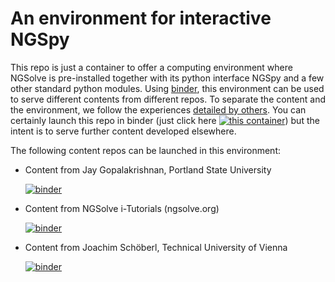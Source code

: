 # An environment for interactive NGSpy


This repo is just a container to offer a computing environment where
NGSolve is pre-installed together with its python interface NGSpy and a few 
other standard python modules. Using
[binder](https://github.com/alan-turing-institute/the-turing-way/blob/master/workshops/boost-research-reproducibility-binder/workshop-presentations/zero-to-binder-python.md), this environment can be used to serve different contents from
different repos.  To separate the content and the environment, we
follow the experiences [detailed by
others](https://discourse.jupyter.org/t/tip-speed-up-binder-launches-by-pulling-github-content-in-a-binder-link-with-nbgitpuller/922).  You can certainly launch this repo in binder (just click here 	[![this container](https://mybinder.org/badge_logo.svg)](https://mybinder.org/v2/gh/jayggg/ngspybinderenv.git/master?filepath=TestNgsolve.ipynb)) but the intent is to serve further content developed elsewhere.


The following content repos can be launched in this environment:

- Content from Jay Gopalakrishnan, Portland State University
	
	[![binder](https://mybinder.org/badge_logo.svg)](https://mybinder.org/v2/gh/jayggg/ngspybinderenv.git/master?urlpath=git-pull?repo=https://github.com/jayggg/mth65123%26branch=master%26subpath=INDEX.ipynb)

- Content from NGSolve i-Tutorials	(ngsolve.org) 

	[![binder](https://mybinder.org/badge_logo.svg)](https://mybinder.org/v2/gh/jayggg/ngspybinderenv.git/master?urlpath=git-pull?repo=https://github.com/NGSolve/ngsolve%26branch=master%26subpath=docs/i-tutorials/index.ipynb) 

- Content from Joachim Schöberl, Technical University of Vienna 
	
	[![binder](https://mybinder.org/badge_logo.svg)](https://mybinder.org/v2/gh/jayggg/ngspybinderenv.git/master?urlpath=git-pull?repo=https://github.com/JSchoeberl/iFEM%26branch=master%26subpath=iFEM.ipynb)


